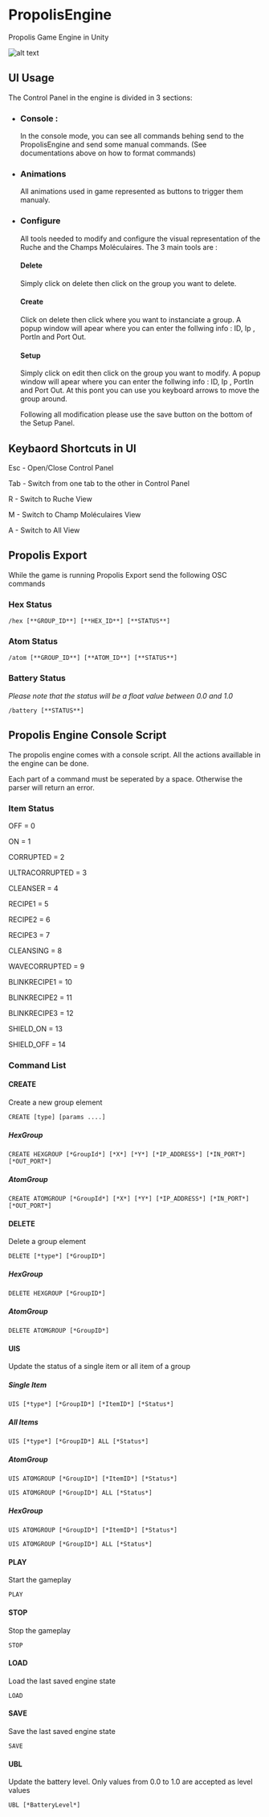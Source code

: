 # PropolisEngine

Propolis Game Engine in Unity

![alt text](https://github.com/ProjetPropolis/PropolisEngine/blob/master/UI.png?raw=true)

## UI Usage

  The Control Panel in the engine is divided in 3 sections:

* ### Console :
    In the console mode, you can see all commands behing send to the PropolisEngine and send some manual commands. 
    (See documentations above on how to format commands)

* ### Animations
    All animations used in game represented as buttons to trigger them manualy.

* ### Configure
    All tools needed to modify and configure the visual representation of the Ruche and the Champs Moléculaires.
    The 3 main tools are :

  #### Delete
    Simply click on delete then click on the group you want to delete.
  #### Create
    Click on delete then click where you want to instanciate a group. A popup window will apear
    where you can enter the follwing info : ID, Ip , PortIn and Port Out.
  #### Setup
    Simply click on edit then click on the group you want to modify. A popup window will apear
    where you can enter the follwing info : ID, Ip , PortIn and Port Out.
    At this pont you can use you keyboard arrows to move the group around.

  Following all modification please use the save button on the bottom of the Setup Panel.
  
## Keybaord Shortcuts in UI

Esc - Open/Close Control Panel

Tab - Switch from one tab to the other in Control Panel

R - Switch to Ruche View

M - Switch to Champ Moléculaires View

A - Switch to All View

## Propolis Export

While the game is running Propolis Export send the following OSC commands

### Hex Status ###

    /hex [**GROUP_ID**] [**HEX_ID**] [**STATUS**]
  
### Atom Status ###

    /atom [**GROUP_ID**] [**ATOM_ID**] [**STATUS**]
  
### Battery Status ###

*Please note that the status will be a float value between 0.0 and 1.0*

    /battery [**STATUS**]
  

## Propolis Engine Console Script

The propolis engine comes with a console script. All the actions availlable in the engine can be done.

Each part of a command must be seperated by a space. Otherwise the parser will return an error.

### Item Status ###

OFF = 0

ON =  1

CORRUPTED = 2

ULTRACORRUPTED = 3

CLEANSER = 4

RECIPE1 = 5

RECIPE2 = 6

RECIPE3 = 7

CLEANSING = 8

WAVECORRUPTED = 9

BLINKRECIPE1  = 10

BLINKRECIPE2  = 11

BLINKRECIPE3  = 12

SHIELD_ON = 13

SHIELD_OFF = 14


### Command List


#### CREATE
  
  Create a new group element
  
    CREATE [type] [params ....]
  
  ##### HexGroup
  
    CREATE HEXGROUP [*GroupId*] [*X*] [*Y*] [*IP_ADDRESS*] [*IN_PORT*] [*OUT_PORT*]
  
  ##### AtomGroup
  
    CREATE ATOMGROUP [*GroupId*] [*X*] [*Y*] [*IP_ADDRESS*] [*IN_PORT*] [*OUT_PORT*]
  
#### DELETE
  
  Delete a group element
    
    DELETE [*type*] [*GroupID*]
  
  ##### HexGroup
  
    DELETE HEXGROUP [*GroupID*]
  
  ##### AtomGroup
  
    DELETE ATOMGROUP [*GroupID*]
  
#### UIS
  
  Update the status of a single item or all item of a group
  
  ##### Single Item
  
    UIS [*type*] [*GroupID*] [*ItemID*] [*Status*]
  
  ##### All Items
  
    UIS [*type*] [*GroupID*] ALL [*Status*]
  
  ##### AtomGroup
  
    UIS ATOMGROUP [*GroupID*] [*ItemID*] [*Status*] 
  
    UIS ATOMGROUP [*GroupID*] ALL [*Status*] 
  
  ##### HexGroup
  
    UIS ATOMGROUP [*GroupID*] [*ItemID*] [*Status*] 
  
    UIS ATOMGROUP [*GroupID*] ALL [*Status*]
  
#### PLAY
Start the gameplay
 
    PLAY
  
#### STOP
Stop the gameplay

    STOP


#### LOAD
Load the last saved engine state

    LOAD


#### SAVE
Save the last saved engine state

    SAVE


#### UBL
Update the battery level. Only values from 0.0 to 1.0 are accepted as level values

    UBL [*BatteryLevel*]


  
